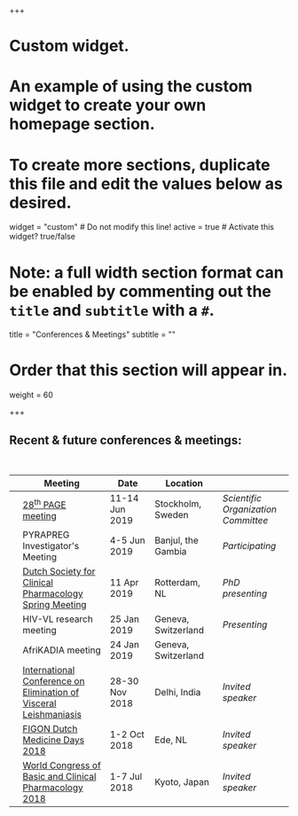 +++
# Custom widget.
# An example of using the custom widget to create your own homepage section.
# To create more sections, duplicate this file and edit the values below as desired.
widget = "custom"  # Do not modify this line!
active = true  # Activate this widget? true/false

# Note: a full width section format can be enabled by commenting out the `title` and `subtitle` with a `#`.
title = "Conferences & Meetings"
subtitle = ""

# Order that this section will appear in.
weight = 60

+++

Recent & future conferences & meetings: 
---------------------------------------  
&nbsp;

|   | Meeting                                                                                                                                                                     | Date <img width=275/>  | Location <img width=225/>        | <img width=125/> 
|---| --------------------------------------------------------------------------------------------------------------------------------------------------------------------------- | ---------------------- | -------------------------------- | ------------------------------------
|<i class="far fa-calendar"></i>|[28<sup>th</sup> PAGE meeting](https://www.page-meeting.org/)                                                                                    | 11-14 Jun 2019         | Stockholm, Sweden                | *Scientific Organization Committee*
|<i class="far fa-calendar"></i>|PYRAPREG Investigator's Meeting                                                                                                                  | 4-5 Jun 2019           | Banjul, the Gambia                   | *Participating*
|<i class="far fa-calendar-check"></i>|[Dutch Society for Clinical Pharmacology Spring Meeting](https://nvkfb.nl/)                                                                | 11 Apr 2019            | Rotterdam, NL                    | *PhD presenting*
|<i class="far fa-calendar-check"></i>|HIV-VL research meeting                                                                                                                    | 25 Jan 2019            | Geneva, Switzerland              | *Presenting*
|<i class="far fa-calendar-check"></i>|AfriKADIA meeting                                                                                                                          | 24 Jan 2019            | Geneva, Switzerland              |
|<i class="far fa-calendar-check"></i>|[International Conference on Elimination of Visceral Leishmaniasis](https://www.dndi.org/2018/media-centre/events/iec-vl-conference/)      | 28-30 Nov 2018         | Delhi, India                     | *Invited speaker*
|<i class="far fa-calendar-check"></i>|[FIGON Dutch Medicine Days 2018](https://www.figondmd.nl/)                                                                                 | 1-2 Oct 2018           | Ede, NL                          | *Invited speaker*
|<i class="far fa-calendar-check"></i>|[World Congress of Basic and Clinical Pharmacology 2018](http://www.wcp2018.org/)                                                                                                         | 1-7 Jul 2018           | Kyoto, Japan                     | *Invited speaker*

